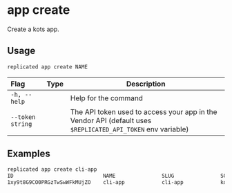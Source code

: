 # app create

Create a kots app.

## Usage
```bash
replicated app create NAME
```

| Flag                 | Type | Description |
|:----------------------|------|-------------|
| `-h, --help`   |  |          Help for the command |
| `--token string` | |  The API token used to access your app in the Vendor API (default uses `$REPLICATED_API_TOKEN` env variable) |

## Examples
```bash
replicated app create cli-app
ID                             NAME               SLUG               SCHEDULER
1xy9t8G9CO0PRGzTwSwWFkMUjZO    cli-app            cli-app            kots
```
